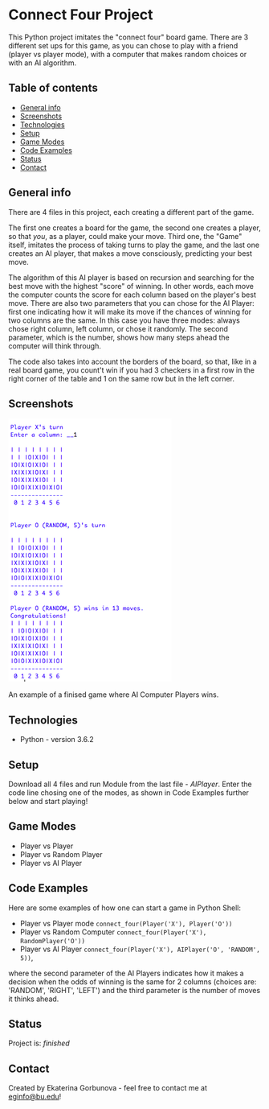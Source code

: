 # Connect Four Project
This Python project imitates the "connect four" board game. 
There are 3 different set ups for this game, as you can chose to play with a friend (player vs player mode), with a computer that makes random choices or with an AI algorithm. 

## Table of contents
* [General info](#general-info)
* [Screenshots](#screenshots)
* [Technologies](#technologies)
* [Setup](#setup)
* [Game Modes](#game-modes)
* [Code Examples](#code-examples)
* [Status](#status)
* [Contact](#contact)

## General info
There are 4 files in this project, each creating a different part of the game. 

The first one creates a board for the game, the second one creates a player, so that _you_, as a player, could make your move. Third one, the "Game" itself, imitates the process of taking turns to play the game, and the last one creates an AI player, that makes a move consciously, predicting your best move. 

The algorithm of this AI player is based on recursion and searching for the best move with the highest "score" of winning. In other words, each move the computer counts the score for each column based on the player's best move. 
There are also two parameters that you can chose for the AI Player: first one indicating how it will make its move if the chances of winning for two columns are the same. In this case you have three modes: always chose right column, left column, or chose it randomly. The second parameter, which is the number, shows how many steps ahead the computer will think through. 

The code also takes into account the borders of the board, so that, like in a real board game, you count't win if you had 3 checkers in a first row in the right corner of the table and 1 on the same row but in the left corner. 


## Screenshots
![Example screenshot](ConnectFourExample.png)

An example of a finised game where AI Computer Players wins. 


## Technologies
* Python - version 3.6.2

## Setup
Download all 4 files and run Module from the last file - *AIPlayer*. Enter the code line chosing one of the modes, as shown in Code Examples further below and start playing! 

## Game Modes
* Player vs Player  
* Player vs Random Player 
* Player vs AI Player

## Code Examples
Here are some examples of how one can start a game in Python Shell:

* Player vs Player mode 
`connect_four(Player('X'), Player('O'))`
* Player vs Random Computer 
`connect_four(Player('X'), RandomPlayer('O'))`
* Player vs AI Player
`connect_four(Player('X'), AIPlayer('O', 'RANDOM', 5))`, 

where the second parameter of the AI Players indicates how it makes a decision when the odds of winning is the same for 2 columns (choices are: 'RANDOM', 'RIGHT', 'LEFT') and the third parameter is the number of moves it thinks ahead. 

## Status
Project is: _finished_

## Contact
Created by Ekaterina Gorbunova - feel free to contact me at eginfo@bu.edu!
